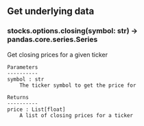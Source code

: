 ## Get underlying data 
### stocks.options.closing(symbol: str) -> pandas.core.series.Series

Get closing prices for a given ticker

    Parameters
    ----------
    symbol : str
        The ticker symbol to get the price for

    Returns
    ----------
    price : List[float]
        A list of closing prices for a ticker
